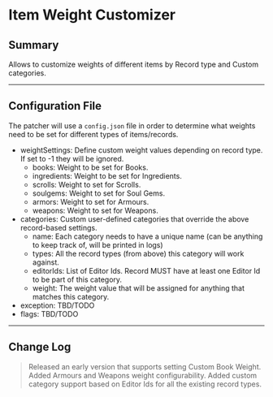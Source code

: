 # Item Weight Customizer

## Summary

Allows to customize weights of different items by Record type and Custom categories.

---

## Configuration File

The patcher will use a `config.json` file in order to determine what weights need to be set for different types of items/records.

- weightSettings: Define custom weight values depending on record type. If set to -1 they will be ignored.
    - books: Weight to be set for Books.
    - ingredients: Weight to be set for Ingredients.
    - scrolls: Weight to set for Scrolls.
    - soulgems: Weight to set for Soul Gems.
    - armors: Weight to set for Armours.
    - weapons: Weight to set for Weapons.
- categories: Custom user-defined categories that override the above record-based settings.
    - name: Each category needs to have a unique name (can be anything to keep track of, will be printed in logs)
    - types: All the record types (from above) this category will work against.
    - editorIds: List of Editor Ids. Record MUST have at least one Editor Id to be part of this category.
    - weight: The weight value that will be assigned for anything that matches this category.
- exception: TBD/TODO
- flags: TBD/TODO

---

## Change Log
> Released an early version that supports setting Custom Book Weight.
> Added Armours and Weapons weight configurability.
> Added custom category support based on Editor Ids for all the existing record types.
